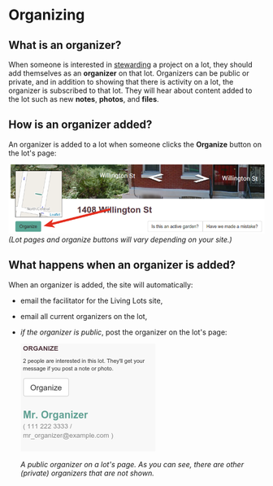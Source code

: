 # Organizing

## What is an organizer?

When someone is interested in [stewarding](stewards) a project on a lot, they 
should add themselves as an **organizer** on that lot. Organizers can be public
or private, and in addition to showing that there is activity on a lot, the
organizer is subscribed to that lot. They will hear about content added to the
lot such as new **notes**, **photos**, and **files**.


## How is an organizer added?

An organizer is added to a lot when someone clicks the **Organize** button on
the lot's page:

![The organizer button](img/lot-organize.png)
*(Lot pages and organize buttons will vary depending on your site.)*


## What happens when an organizer is added?

When an organizer is added, the site will automatically:

 * email the facilitator for the Living Lots site,
 * email all current organizers on the lot,
 * *if the organizer is public*, post the organizer on the lot's page:

    ![Organizers on a lot](img/lot-organize-details.png)

    *A public organizer on a lot's page. As you can see, there are other 
    (private) organizers that are not shown.*
